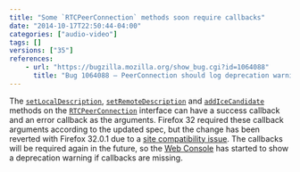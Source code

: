```yaml
---
title: "Some `RTCPeerConnection` methods soon require callbacks"
date: "2014-10-17T22:50:44-04:00"
categories: ["audio-video"]
tags: []
versions: ["35"]
references:
    - url: "https://bugzilla.mozilla.org/show_bug.cgi?id=1064088"
      title: "Bug 1064088 – PeerConnection should log deprecation warnings when required callbacks are missing."
---
```

The [`setLocalDescription`](https://developer.mozilla.org/docs/Web/API/RTCPeerConnection.setLocalDescription), [`setRemoteDescription`](https://developer.mozilla.org/docs/Web/API/RTCPeerConnection.setRemoteDescription) and [`addIceCandidate`](https://developer.mozilla.org/docs/Web/API/RTCPeerConnection.addIceCandidate) methods on the [`RTCPeerConnection`](https://developer.mozilla.org/docs/Web/API/RTCPeerConnection) interface can have a success callback and an error callback as the arguments. Firefox 32 required these callback arguments according to the updated spec, but the change has been reverted with Firefox 32.0.1 due to a [site compatibility issue](https://bugzilla.mozilla.org/show_bug.cgi?id=1063971). The callbacks will be required again in the future, so the [Web Console](https://developer.mozilla.org/docs/Tools/Web_Console) has started to show a deprecation warning if callbacks are missing.
